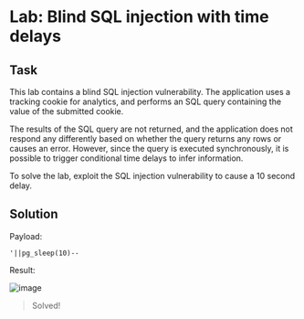 # Lab: Blind SQL injection with time delays
## Task
This lab contains a blind SQL injection vulnerability. The application uses a tracking cookie for analytics, and performs an SQL query containing the value of the submitted cookie.

The results of the SQL query are not returned, and the application does not respond any differently based on whether the query returns any rows or causes an error. However, since the query is executed synchronously, it is possible to trigger conditional time delays to infer information.

To solve the lab, exploit the SQL injection vulnerability to cause a 10 second delay.

## Solution
Payload:  
```
'||pg_sleep(10)--
```

Result:  

![image](https://user-images.githubusercontent.com/44528004/130172028-5ab27366-3685-4f7b-865b-5d4be15b8e23.png)
> Solved!
